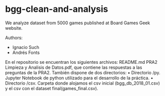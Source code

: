 # bgg-clean-and-analysis
We analyze dataset from 5000 games published at Board Games Geek website.

Authors:
* Ignacio Such
* Andrés Fonts





En el repositorio se encuentran los siguientes archivos:
README.md PRA2 Limpieza y Analisis de Datos.pdf, que contiene las respuestas a las preguntas de la
PRA2.
También dispone de dos directorios:
• Directorio /py. Jupyter Notebook de python utilizado para el desarrollo de la práctica.
• Directorio /csv. Carpeta donde alojamos el csv inicial (bgg_db_2018_01.csv) y el csv con el dataset
final(games_final.csv).
